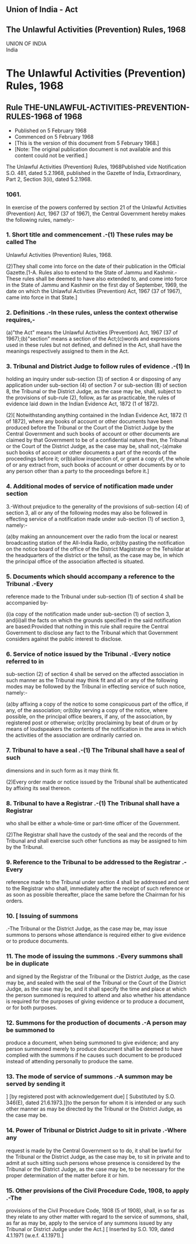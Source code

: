 ## Union of India - Act

## The Unlawful Activities (Prevention) Rules, 1968

UNION OF INDIA  
India

# The Unlawful Activities (Prevention) Rules, 1968

## Rule THE-UNLAWFUL-ACTIVITIES-PREVENTION-RULES-1968 of 1968

  * Published on 5 February 1968 
  * Commenced on 5 February 1968 
  * [This is the version of this document from 5 February 1968.] 
  * [Note: The original publication document is not available and this content could not be verified.] 

The Unlawful Activities (Prevention) Rules, 1968Published vide Notification
S.O. 481, dated 5.2.1968, published in the Gazette of India, Extraordinary,
Part 2, Section 3(ii), dated 5.2.1968.

### 1061.

In exercise of the powers conferred by section 21 of the Unlawful Activities
(Prevention) Act, 1967 (37 of 1967), the Central Government hereby makes the
following rules, namely:-

### 1. Short title and commencement .-(1) These rules may be called The
Unlawful Activities (Prevention) Rules, 1968.

(2)They shall come into force on the date of their publication in the Official
Gazette.[1-A. Rules also to extend to the State of Jammu and Kashmir.-These
rules shall be deemed to have also extended to, and come into force in the
State of Jammu and Kashmir on the first day of September, 1969, the date on
which the Unlawful Activities (Prevention) Act, 1967 (37 of 1967), came into
force in that State.]

### 2. Definitions .-In these rules, unless the context otherwise requires,-

(a)"the Act" means the Unlawful Activities (Prevention) Act, 1967 (37 of
1967);(b)"section" means a section of the Act;(c)words and expressions used in
these rules but not defined, and defined in the Act, shall have the meanings
respectively assigned to them in the Act.

### 3. Tribunal and District Judge to follow rules of evidence .-(1) In
holding an inquiry under sub-section (3) of section 4 or disposing of any
application under sub-section (4) of section 7 or sub-section (8) of section
8, the Tribunal or the District Judge, as the case may be, shall, subject to
the provisions of sub-rule (2), follow, as far as practicable, the rules of
evidence laid down in the Indian Evidence Act, 1872 (1 of 1872).

(2)[ Notwithstanding anything contained in the Indian Evidence Act, 1872 (1 of
1872), where any books of account or other documents have been produced before
the Tribunal or the Court of the District Judge by the Central Government and
such books of account or other documents are claimed by that Government to be
of a confidential nature then, the Tribunal or the Court of the District
Judge, as the case may be, shall not,-(a)make such books of account or other
documents a part of the records of the proceedings before it; or(b)allow
inspection of, or grant a copy of, the whole of or any extract from, such
books of account or other documents by or to any person other than a party to
the proceedings before it.]

### 4. Additional modes of service of notification made under section
3.-Without prejudice to the generality of the provisions of sub-section (4) of
section 3, all or any of the following modes may also be followed in effecting
service of a notification made under sub-section (1) of section 3, namely:-

(a)by making an announcement over the radio from the local or nearest
broadcasting station of the All-India Radio, or(b)by pasting the notification
on the notice board of the office of the District Magistrate or the Tehsildar
at the headquarters of the district or the tehsil, as the case may be, in
which the principal office of the association affected is situated.

### 5. Documents which should accompany a reference to the Tribunal .-Every
reference made to the Tribunal under sub-section (1) of section 4 shall be
accompanied by-

(i)a copy of the notification made under sub-section (1) of section 3,
and(ii)all the facts on which the grounds specified in the said notification
are based:Provided that nothing in this rule shall require the Central
Government to disclose any fact to the Tribunal which that Government
considers against the public interest to disclose.

### 6. Service of notice issued by the Tribunal .-Every notice referred to in
sub-section (2) of section 4 shall be served on the affected association in
such manner as the Tribunal may think fit and all or any of the following
modes may be followed by the Tribunal in effecting service of such notice,
namely:-

(a)by affixing a copy of the notice to some conspicuous part of the office, if
any, of the association; or(b)by serving a copy of the notice, where possible,
on the principal office bearers, if any, of the association, by registered
post or otherwise; or(c)by proclaiming by beat of drum or by means of
loudspeakers the contents of the notification in the area in which the
activities of the association are ordinarily carried on.

### 7. Tribunal to have a seal .-(1) The Tribunal shall have a seal of such
dimensions and in such form as it may think fit.

(2)Every order made or notice issued by the Tribunal shall be authenticated by
affixing its seal thereon.

### 8. Tribunal to have a Registrar .-(1) The Tribunal shall have a Registrar
who shall be either a whole-time or part-time officer of the Government.

(2)The Registrar shall have the custody of the seal and the records of the
Tribunal and shall exercise such other functions as may be assigned to him by
the Tribunal.

### 9. Reference to the Tribunal to be addressed to the Registrar .-Every
reference made to the Tribunal under section 4 shall be addressed and sent to
the Registrar who shall, immediately after the receipt of such reference or as
soon as possible thereafter, place the same before the Chairman for his
orders.

### 10. [ Issuing of summons

.-The Tribunal or the District Judge, as the case may be, may issue summons to
persons whose attendance is required either to give evidence or to produce
documents.

### 11. The mode of issuing the summons .-Every summons shall be in duplicate
and signed by the Registrar of the Tribunal or the District Judge, as the case
may be, and sealed with the seal of the Tribunal or the Court of the District
Judge, as the case may be, and it shall specify the time and place at which
the person summoned is required to attend and also whether his attendance is
required for the purposes of giving evidence or to produce a document, or for
both purposes.

### 12. Summons for the production of documents .-A person may be summoned to
produce a document, when being summoned to give evidence; and any person
summoned merely to produce document shall be deemed to have complied with the
summons if he causes such document to be produced instead of attending
personally to produce the same.

### 13. The mode of service of summons .-A summon may be served by sending it
] [by registered post with acknowledgement due] [ Substituted by S.O. 346(E),
dated 21.6.1973.][to the person for whom it is intended or any such other
manner as may be directed by the Tribunal or the District Judge, as the case
may be.

### 14. Power of Tribunal or District Judge to sit in private .-Where any
request is made by the Central Government so to do, it shall be lawful for the
Tribunal or the District Judge, as the case may be, to sit in private and to
admit at such sitting such persons whose presence is considered by the
Tribunal or the District Judge, as the case may be, to be necessary for the
proper determination of the matter before it or him.

### 15. Other provisions of the Civil Procedure Code, 1908, to apply .-The
provisions of the Civil Procedure Code, 1908 (5 of 1908), shall, in so far as
they relate to any other matter with regard to the service of summons, shall,
as far as may be, apply to the service of any summons issued by any Tribunal
or District Judge under the Act.] [ Inserted by S.O. 109, dated 4.1.1971
(w.e.f. 4.1.1971).]

